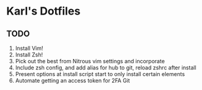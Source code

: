 # Karl's Dotfiles

## TODO
1. Install Vim!
2. Install Zsh!
3. Pick out the best from Nitrous vim settings and incorporate
4. Include zsh config, and add alias for hub to git, reload zshrc after install
5. Present options at install script start to only install certain
   elements
6. Automate getting an access token for 2FA Git
